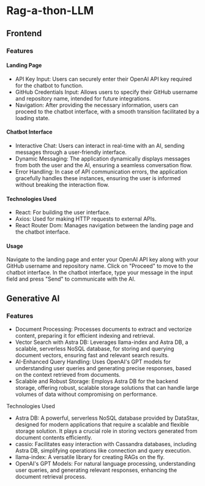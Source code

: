 # Rag-a-thon-LLM

## Frontend

### Features

#### Landing Page

* API Key Input: Users can securely enter their OpenAI API key required for the chatbot to function.
* GitHub Credentials Input: Allows users to specify their GitHub username and repository name, intended for future integrations.
* Navigation: After providing the necessary information, users can proceed to the chatbot interface, with a smooth transition facilitated by a loading state.

#### Chatbot Interface
* Interactive Chat: Users can interact in real-time with an AI, sending messages through a user-friendly interface.
* Dynamic Messaging: The application dynamically displays messages from both the user and the AI, ensuring a seamless conversation flow.
* Error Handling: In case of API communication errors, the application gracefully handles these instances, ensuring the user is informed without breaking the interaction flow.

#### Technologies Used
* React: For building the user interface.
* Axios: Used for making HTTP requests to external APIs.
* React Router Dom: Manages navigation between the landing page and the chatbot interface.

#### Usage
Navigate to the landing page and enter your OpenAI API key along with your GitHub username and repository name. Click on "Proceed" to move to the chatbot interface. In the chatbot interface, type your message in the input field and press "Send" to communicate with the AI.

## Generative AI

### Features
* Document Processing: Processes documents to extract and vectorize content, preparing it for efficient indexing and retrieval.
* Vector Search with Astra DB: Leverages llama-index and Astra DB, a scalable, serverless NoSQL database, for storing and querying document vectors, ensuring fast and relevant search results.
* AI-Enhanced Query Handling: Uses OpenAI's GPT models for understanding user queries and generating precise responses, based on the context retrieved from documents.
* Scalable and Robust Storage: Employs Astra DB for the backend storage, offering robust, scalable storage solutions that can handle large volumes of data without compromising on performance.

Technologies Used
* Astra DB: A powerful, serverless NoSQL database provided by DataStax, designed for modern applications that require a scalable and flexible storage solution. It plays a crucial role in storing vectors generated from document contents efficiently.
* cassio: Facilitates easy interaction with Cassandra databases, including Astra DB, simplifying operations like connection and query execution.
* llama-index: A versatile library for creating RAGs on the fly.
* OpenAI's GPT Models: For natural language processing, understanding user queries, and generating relevant responses, enhancing the document retrieval process.

